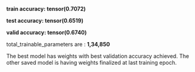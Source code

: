 **train accuracy:  tensor(0.7072)**

**test accuracy:  tensor(0.6519)**

**valid accuracy:  tensor(0.6740)**


total_trainable_parameters are : **1,34,850**

The best model has weights with best validation accuracy achieved. The other saved model is having weights finalized at last training epoch.

